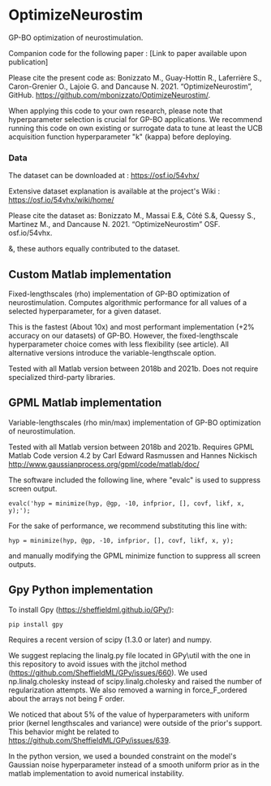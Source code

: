 # OptimizeNeurostim

GP-BO optimization of neurostimulation.

Companion code for the following paper : [Link to paper available upon publication]

Please cite the present code as:
Bonizzato M., Guay-Hottin R., Laferrière S., Caron-Grenier O., Lajoie G. and Dancause N. 2021. “OptimizeNeurostim”, GitHub.  https://github.com/mbonizzato/OptimizeNeurostim/.

When applying this code to your own research, please note that hyperparameter selection is crucial for GP-BO applications. 
We recommend running this code on own existing or surrogate data to tune at least the UCB acquisition function hyperparameter "k" (kappa) before deploying.


### Data

The dataset can be downloaded at :  https://osf.io/54vhx/

Extensive dataset explanation is available at the project's Wiki : https://osf.io/54vhx/wiki/home/

Please cite the dataset as:
Bonizzato M., Massai E.&, Côté S.&, Quessy S., Martinez M., and Dancause N. 2021. “OptimizeNeurostim” OSF. osf.io/54vhx.

&, these authors equally contributed to the dataset.



## Custom Matlab implementation

Fixed-lengthscales (rho) implementation of GP-BO optimization of neurostimulation.
Computes algorithmic performance for all values of a selected hyperparameter, for a given dataset.

This is the fastest (About 10x) and most performant implementation (+2% accuracy on our datasets) of GP-BO. 
However, the fixed-lengthscale hyperparameter choice comes with less flexibility (see article).
All alternative versions introduce the variable-lengthscale option.

Tested with all Matlab version between 2018b and 2021b.
Does not require specialized third-party libraries.


## GPML Matlab implementation

Variable-lengthscales (rho min/max) implementation of GP-BO optimization of neurostimulation.

Tested with all Matlab version between 2018b and 2021b.
Requires GPML Matlab Code version 4.2 by Carl Edward Rasmussen and Hannes Nickisch
http://www.gaussianprocess.org/gpml/code/matlab/doc/

The software included the following line, where "evalc" is used to suppress screen output.

    evalc('hyp = minimize(hyp, @gp, -10, infprior, [], covf, likf, x, y);');

For the sake of performance, we recommend substituting this line with:

    hyp = minimize(hyp, @gp, -10, infprior, [], covf, likf, x, y);

and manually modifying the GPML minimize function to suppress all screen outputs.


## Gpy Python implementation


To install Gpy (https://sheffieldml.github.io/GPy/):

    pip install gpy
   
Requires a recent version of scipy (1.3.0 or later) and numpy.


We suggest replacing the linalg.py file located in GPy\util with the one in this repository to avoid issues with the jitchol method (https://github.com/SheffieldML/GPy/issues/660). We used np.linalg.cholesky instead of scipy.linalg.cholesky and raised the number of regularization attempts. We also removed a warning in force_F_ordered about the arrays not being F order.

We noticed that about 5% of the value of hyperparameters with uniform prior (kernel lengthscales and variance) were outside of the prior's support. This behavior might be related to https://github.com/SheffieldML/GPy/issues/639.

In the python version, we used a bounded constraint on the model's Gaussian noise hyperparameter instead of a smooth uniform prior as in the matlab implementation to avoid numerical instability.


